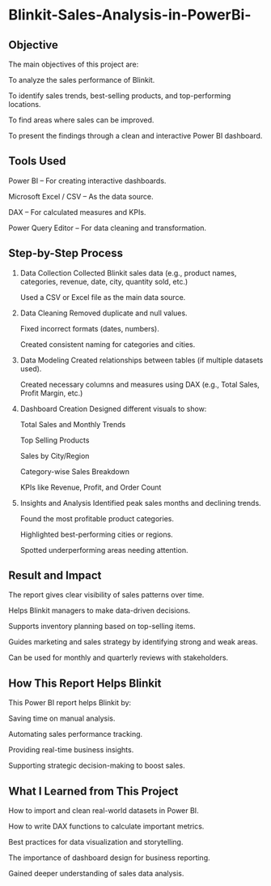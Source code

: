 # Blinkit-Sales-Analysis-in-PowerBi-

## Objective
The main objectives of this project are:

To analyze the sales performance of Blinkit.

To identify sales trends, best-selling products, and top-performing locations.

To find areas where sales can be improved.

To present the findings through a clean and interactive Power BI dashboard.

## Tools Used
Power BI – For creating interactive dashboards.

Microsoft Excel / CSV – As the data source.

DAX – For calculated measures and KPIs.

Power Query Editor – For data cleaning and transformation.

## Step-by-Step Process
1. Data Collection
   Collected Blinkit sales data (e.g., product names, categories, revenue, date, city, quantity sold, etc.)

   Used a CSV or Excel file as the main data source.

2. Data Cleaning
   Removed duplicate and null values.

   Fixed incorrect formats (dates, numbers).
   
   Created consistent naming for categories and cities.

3. Data Modeling
   Created relationships between tables (if multiple datasets used).

   Created necessary columns and measures using DAX (e.g., Total Sales, Profit Margin, etc.)

4. Dashboard Creation
   Designed different visuals to show:

   Total Sales and Monthly Trends

   Top Selling Products

   Sales by City/Region

   Category-wise Sales Breakdown

   KPIs like Revenue, Profit, and Order Count

5. Insights and Analysis
   Identified peak sales months and declining trends.

   Found the most profitable product categories.

   Highlighted best-performing cities or regions.

    Spotted underperforming areas needing attention.

## Result and Impact
  The report gives clear visibility of sales patterns over time.
  
  Helps Blinkit managers to make data-driven decisions.
  
  Supports inventory planning based on top-selling items.
  
  Guides marketing and sales strategy by identifying strong and weak areas.
  
  Can be used for monthly and quarterly reviews with stakeholders.

## How This Report Helps Blinkit
  This Power BI report helps Blinkit by:
  
  Saving time on manual analysis.
  
  Automating sales performance tracking.
  
  Providing real-time business insights.
  
  Supporting strategic decision-making to boost sales.

## What I Learned from This Project
  How to import and clean real-world datasets in Power BI.
  
  How to write DAX functions to calculate important metrics.
  
  Best practices for data visualization and storytelling.
  
  The importance of dashboard design for business reporting.
  
  Gained deeper understanding of sales data analysis.
